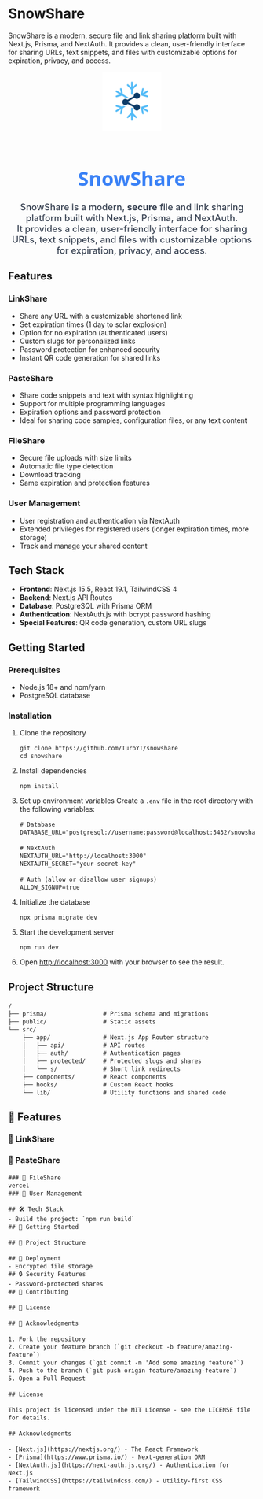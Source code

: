 # SnowShare

SnowShare is a modern, secure file and link sharing platform built with Next.js, Prisma, and NextAuth. It provides a clean, user-friendly interface for sharing URLs, text snippets, and files with customizable options for expiration, privacy, and access.

<p align="center">
   <img src="public/logo.svg" alt="SnowShare Logo" width="120" style="margin-bottom: 10px;" />
</p>

<h1 align="center" style="font-family: 'Segoe UI', Arial, sans-serif; color: #3b82f6; font-size: 2.5rem; margin-bottom: 0.5em;">SnowShare</h1>

<p align="center" style="font-size: 1.15rem; color: #374151; font-weight: 500; margin-bottom: 1.5em;">
   SnowShare is a modern, <b>secure</b> file and link sharing platform built with Next.js, Prisma, and NextAuth.<br>
   It provides a clean, user-friendly interface for sharing URLs, text snippets, and files with customizable options for expiration, privacy, and access.
</p>

## Features

### LinkShare
- Share any URL with a customizable shortened link
- Set expiration times (1 day to solar explosion)
- Option for no expiration (authenticated users)
- Custom slugs for personalized links
- Password protection for enhanced security
- Instant QR code generation for shared links

### PasteShare
- Share code snippets and text with syntax highlighting
- Support for multiple programming languages
- Expiration options and password protection
- Ideal for sharing code samples, configuration files, or any text content

### FileShare
- Secure file uploads with size limits
- Automatic file type detection
- Download tracking
- Same expiration and protection features

### User Management
- User registration and authentication via NextAuth
- Extended privileges for registered users (longer expiration times, more storage)
- Track and manage your shared content

## Tech Stack

- **Frontend**: Next.js 15.5, React 19.1, TailwindCSS 4
- **Backend**: Next.js API Routes
- **Database**: PostgreSQL with Prisma ORM
- **Authentication**: NextAuth.js with bcrypt password hashing
- **Special Features**: QR code generation, custom URL slugs

## Getting Started

### Prerequisites

- Node.js 18+ and npm/yarn
- PostgreSQL database

### Installation

1. Clone the repository
   ```
   git clone https://github.com/TuroYT/snowshare
   cd snowshare
   ```

2. Install dependencies
   ```
   npm install
   ```

3. Set up environment variables
   Create a `.env` file in the root directory with the following variables:
   ```
   # Database
   DATABASE_URL="postgresql://username:password@localhost:5432/snowshare"
   
   # NextAuth
   NEXTAUTH_URL="http://localhost:3000"
   NEXTAUTH_SECRET="your-secret-key"

   # Auth (allow or disallow user signups)
   ALLOW_SIGNUP=true
   ```

4. Initialize the database
   ```
   npx prisma migrate dev
   ```

5. Start the development server
   ```
   npm run dev
   ```

6. Open [http://localhost:3000](http://localhost:3000) with your browser to see the result.

## Project Structure

```
/
├── prisma/                # Prisma schema and migrations
├── public/                # Static assets
└── src/
    ├── app/               # Next.js App Router structure
    │   ├── api/           # API routes
    │   ├── auth/          # Authentication pages
    │   ├── protected/     # Protected slugs and shares
    │   └── s/             # Short link redirects
    ├── components/        # React components
    ├── hooks/             # Custom React hooks
    └── lib/               # Utility functions and shared code
```

## 🚀 Features

### 🔗 LinkShare

### 📝 PasteShare
   ```
### 📁 FileShare
   vercel
### 👤 User Management

## 🛠️ Tech Stack
   - Build the project: `npm run build`
## 🏁 Getting Started

## 📂 Project Structure

## 🚢 Deployment
- Encrypted file storage
## 🔒 Security Features
- Password-protected shares
## 🤝 Contributing

## 📄 License

## 🙏 Acknowledgments

1. Fork the repository
2. Create your feature branch (`git checkout -b feature/amazing-feature`)
3. Commit your changes (`git commit -m 'Add some amazing feature'`)
4. Push to the branch (`git push origin feature/amazing-feature`)
5. Open a Pull Request

## License

This project is licensed under the MIT License - see the LICENSE file for details.

## Acknowledgments

- [Next.js](https://nextjs.org/) - The React Framework
- [Prisma](https://www.prisma.io/) - Next-generation ORM
- [NextAuth.js](https://next-auth.js.org/) - Authentication for Next.js
- [TailwindCSS](https://tailwindcss.com/) - Utility-first CSS framework
